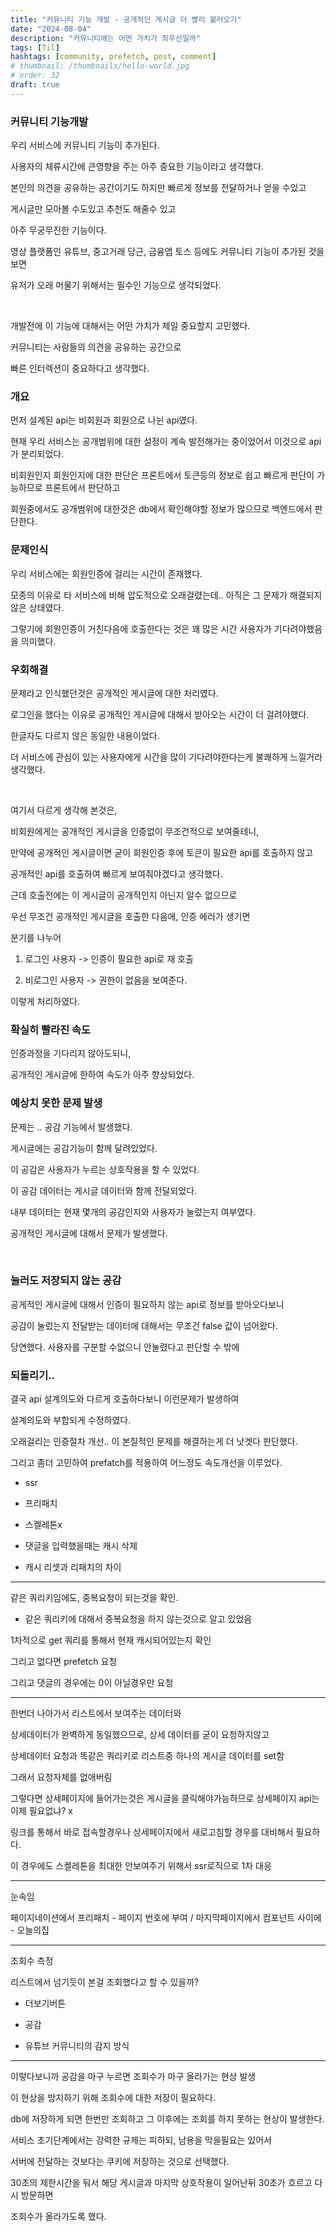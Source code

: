 ```yaml
---
title: "커뮤니티 기능 개발 - 공개적인 게시글 더 빨리 불러오기"
date: "2024-08-04"
description: "커뮤니티에는 어떤 가치가 최우선일까"
tags: [Til]
hashtags: [community, prefetch, post, comment]
# thumbnail: /thumbnails/hello-world.jpg
# order: 32
draft: true
---
```


### 커뮤니티 기능개발

우리 서비스에 커뮤니티 기능이 추가된다.

사용자의 체류시간에 큰영향을 주는 아주 중요한 기능이라고 생각했다.

본인의 의견을 공유하는 공간이기도 하지만 빠르게 정보를 전달하거나 얻을 수있고

게시글만 모아볼 수도있고 추천도 해줄수 있고

아주 무궁무진한 기능이다.

영상 플랫폼인 유튜브, 중고거래 당근, 금융앱 토스 등에도 커뮤니티 기능이 추가된 것을 보면

유저가 오래 머물기 위해서는 필수인 기능으로 생각되었다.

<br/>

개발전에 이 기능에 대해서는 어떤 가치가 제일 중요할지 고민했다.

커뮤니티는 사람들의 의견을 공유하는 공간으로

빠른 인터렉션이 중요하다고 생각했다.

### 개요

먼저 설계된 api는 비회원과 회원으로 나뉜 api였다.

현재 우리 서비스는 공개범위에 대한 설정이 계속 발전해가는 중이었어서 이것으로 api가 분리되었다.

비회원인지 회원인지에 대한 판단은 프론트에서 토큰등의 정보로 쉽고 빠르게 판단이 가능하므로 프론트에서 판단하고

회원중에서도 공개범위에 대한것은 db에서 확인해야할 정보가 많으므로 백엔드에서 판단한다.

### 문제인식

우리 서비스에는 회원인증에 걸리는 시간이 존재했다.

모종의 이유로 타 서비스에 비해 압도적으로 오래걸렸는데.. 아직은 그 문제가 해결되지 않은 상태였다.

그렇기에 회원인증이 거친다음에 호출한다는 것은 꽤 많은 시간 사용자가 기다려야했음을 의미했다.

### 우회해결

문제라고 인식했던것은 공개적인 게시글에 대한 처리였다.

로그인을 했다는 이유로 공개적인 게시글에 대해서 받아오는 시간이 더 걸려야했다.

한글자도 다르지 않은 동일한 내용이었다.

더 서비스에 관심이 있는 사용자에게 시간을 많이 기다려야한다는게 불쾌하게 느낄거라 생각했다.

<br/>

여기서 다르게 생각해 본것은,

비회원에게는 공개적인 게시글을 인증없이 무조건적으로 보여줄테니,

만약에 공개적인 게시글이면 굳이 회원인증 후에 토큰이 필요한 api를 호출하지 않고

공개적인 api를 호출하여 빠르게 보여줘야겠다고 생각했다.

근데 호출전에는 이 게시글이 공개적인지 아닌지 알수 없으므로

우선 무조건 공개적인 게시글을 호출한 다음에, 인증 에러가 생기면

분기를 나누어

1. 로그인 사용자 -> 인증이 필요한 api로 재 호출

2. 비로그인 사용자 -> 권한이 없음을 보여준다.

이렇게 처리하였다.

### 확실히 빨라진 속도

인증과정을 기다리지 않아도되니,

공개적인 게시글에 한하여 속도가 아주 향상되었다.

### 예상치 못한 문제 발생

문제는 .. 공감 기능에서 발생했다.

게시글에는 공감기능이 함께 달려있었다.

이 공감은 사용자가 누르는 상호작용을 할 수 있었다.

이 공감 데이터는 게시글 데이터와 함께 전달되었다.

내부 데이터는 현재 몇개의 공감인지와 사용자가 눌렀는지 여부였다.

공개적인 게시글에 대해서 문제가 발생했다.

<br/>

### 눌러도 저장되지 않는 공감

공게적인 게시글에 대해서 인증이 필요하지 않는 api로 정보를 받아오다보니

공감이 눌렀는지 전달받는 데이터에 대해서는 무조건 false 값이 넘어왔다.

당연했다. 사용자를 구분할 수없으니 안눌렸다고 판단할 수 밖에

### 되돌리기..

결국 api 설계의도와 다르게 호출하다보니 이런문제가 발생하여

설계의도와 부합되게 수정하였다.

오래걸리는 인증절차 개선.. 이 본질적인 문제를 해결하는게 더 낫겟다 판단했다.

그리고 좀더 고민하여 prefatch를 적용하여 어느정도 속도개선을 이루었다.

- ssr

- 프리패치

- 스켈레톤x

- 댓글을 입력했을때는 캐시 삭제

- 캐시 리셋과 리패치의 차이

---

같은 쿼리키임에도, 중복요청이 되는것을 확인.

- 같은 쿼리키에 대해서 중복요청을 하지 않는것으로 알고 있었음

1차적으로 get 쿼리를 통해서 현재 캐시되어있는지 확인

그리고 없다면 prefetch 요청

그리고 댓글의 경우에는 0이 아닐경우만 요청

---

한번더 나아가서 리스트에서 보여주는 데이터와

상세데이터가 완벽하게 동일했으므로, 상세 데이터를 굳이 요청하지않고

상세데이터 요청과 똑같은 쿼리키로 리스트중 하나의 게시글 데이터를 set함

그래서 요청자체를 없애버림

그렇다면 상세페이지에 들어가는것은 게시글을 클릭해야가능하므로 상세페이지 api는 이제 필요없냐? x

링크를 통해서 바로 접속할경우나 상세페이지에서 새로고침할 경우를 대비해서 필요하다.

이 경우에도 스켈레톤을 최대한 안보여주기 위해서 ssr로직으로 1차 대응

---

눈속임

페이지네이션에서 프리패치 - 페이지 번호에 부여 / 마지막페이지에서 컴포넌트 사이에 - 오늘의집

---

조회수 측정

리스트에서 넘기듯이 본걸 조회했다고 할 수 있을까?

- 더보기버튼

- 공감

- 유튜브 커뮤니티의 감지 방식

---

이렇다보니까 공감을 마구 누르면 조회수가 마구 올라가는 현상 발생

이 현상을 방지하기 위해 조회수에 대한 저장이 필요하다.

db에 저장하게 되면 한번만 조회하고 그 이후에는 조회를 하지 못하는 현상이 발생한다.

서비스 초기단계에서는 강력한 규제는 피하되, 남용을 막을필요는 있어서

서버에 전달하는 것보다는 쿠키에 저장하는 것으로 선택했다.

30초의 제한시간을 둬서 해당 게시글과 마지막 상호작용이 일어난뒤 30초가 흐르고 다시 방문하면

조회수가 올라가도록 했다.
